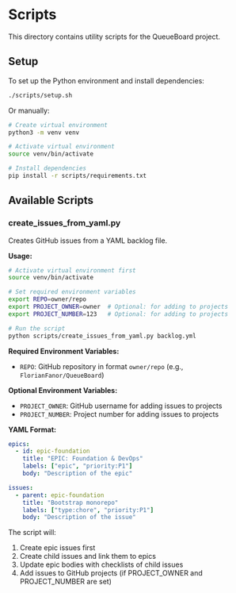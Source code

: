 # Scripts

This directory contains utility scripts for the QueueBoard project.

## Setup

To set up the Python environment and install dependencies:

```bash
./scripts/setup.sh
```

Or manually:

```bash
# Create virtual environment
python3 -m venv venv

# Activate virtual environment
source venv/bin/activate

# Install dependencies
pip install -r scripts/requirements.txt
```

## Available Scripts

### create_issues_from_yaml.py

Creates GitHub issues from a YAML backlog file.

**Usage:**
```bash
# Activate virtual environment first
source venv/bin/activate

# Set required environment variables
export REPO=owner/repo
export PROJECT_OWNER=owner  # Optional: for adding to projects
export PROJECT_NUMBER=123   # Optional: for adding to projects

# Run the script
python scripts/create_issues_from_yaml.py backlog.yml
```

**Required Environment Variables:**
- `REPO`: GitHub repository in format `owner/repo` (e.g., `FlorianFanor/QueueBoard`)

**Optional Environment Variables:**
- `PROJECT_OWNER`: GitHub username for adding issues to projects
- `PROJECT_NUMBER`: Project number for adding issues to projects

**YAML Format:**
```yaml
epics:
  - id: epic-foundation
    title: "EPIC: Foundation & DevOps"
    labels: ["epic", "priority:P1"]
    body: "Description of the epic"

issues:
  - parent: epic-foundation
    title: "Bootstrap monorepo"
    labels: ["type:chore", "priority:P1"]
    body: "Description of the issue"
```

The script will:
1. Create epic issues first
2. Create child issues and link them to epics
3. Update epic bodies with checklists of child issues
4. Add issues to GitHub projects (if PROJECT_OWNER and PROJECT_NUMBER are set)
